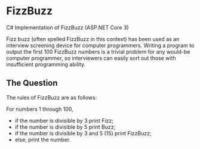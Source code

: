 # FizzBuzz

C# Implementation of FizzBuzz (ASP.NET Core 3)

Fizz buzz (often spelled FizzBuzz in this context) has been used as an interview screening device for computer programmers.
Writing a program to output the first 100 FizzBuzz numbers is a trivial problem for any would-be computer programmer, so interviewers can easily sort out those with insufficient programming ability.

## The Question

The rules of FizzBuzz are as follows:

For numbers 1 through 100,

* if the number is divisible by 3 print Fizz;
* if the number is divisible by 5 print Buzz;
* if the number is divisible by 3 and 5 (15) print FizzBuzz;
* else, print the number.
